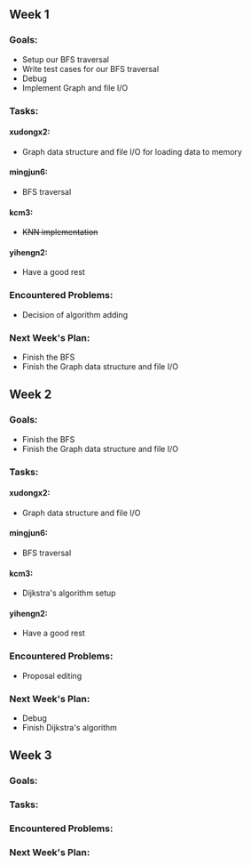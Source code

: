 ## Week 1

### Goals:

* Setup our BFS traversal
* Write test cases for our BFS traversal
* Debug
* Implement Graph and file I/O

### Tasks:

#### xudongx2:

* Graph data structure and file I/O for loading data to memory

#### mingjun6:

* BFS traversal

#### kcm3:

* ~~KNN implementation~~

#### yihengn2:

* Have a good rest

### Encountered Problems:

* Decision of algorithm adding

### Next Week's Plan:

* Finish the BFS
* Finish the Graph data structure and file I/O

## Week 2

### Goals:

* Finish the BFS
* Finish the Graph data structure and file I/O

### Tasks:

#### xudongx2:

* Graph data structure and file I/O

#### mingjun6:

* BFS traversal

#### kcm3:

* Dijkstra's algorithm setup

#### yihengn2:

* Have a good rest

### Encountered Problems:

* Proposal editing

### Next Week's Plan:

* Debug
* Finish Dijkstra's algorithm

## Week 3

### Goals:

### Tasks:

### Encountered Problems:

### Next Week's Plan:



